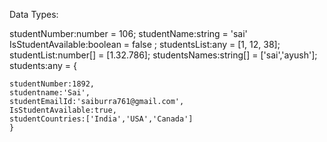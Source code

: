 Data Types:

<!-- Number --> studentNumber:number = 106;
<!-- string   --> studentName:string = 'sai'
<!-- boolean --> IsStudentAvailable:boolean = false ;
<!-- array --> studentsList:any = [1, 12, 38];
<!-- array number --> studentList:number[] = [1.32.786];
<!-- array string -->studentsNames:string[] = ['sai','ayush'];
<!-- object --> students:any = {
    studentNumber:1892,
    studentname:'Sai',
    studentEmailId:'saiburra761@gmail.com',
    IsStudentAvailable:true,
    studentCountries:['India','USA','Canada']
    }
